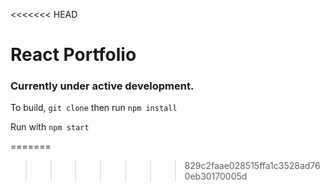 <<<<<<< HEAD
# React Portfolio
### Currently under active development.

To build, `git clone` then run `npm install`

Run with `npm start`



=======
>>>>>>> 829c2faae028515ffa1c3528ad760eb30170005d
